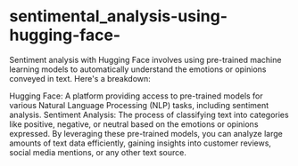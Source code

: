 # sentimental_analysis-using-hugging-face-
Sentiment analysis with Hugging Face involves using pre-trained machine learning models to automatically understand the emotions or opinions conveyed in text. Here's a breakdown:

Hugging Face: A platform providing access to pre-trained models for various Natural Language Processing (NLP) tasks, including sentiment analysis.
Sentiment Analysis: The process of classifying text into categories like positive, negative, or neutral based on the emotions or opinions expressed.
By leveraging these pre-trained models, you can analyze large amounts of text data efficiently, gaining insights into customer reviews, social media mentions, or any other text source.

